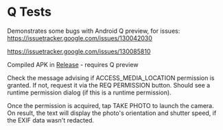 # Q Tests
Demonstrates some bugs with Android Q preview, for issues:
https://issuetracker.google.com/issues/130042030

https://issuetracker.google.com/issues/130085810

Compiled APK in [Release](/Release) - requires Q preview

Check the message advising if ACCESS_MEDIA_LOCATION permission is granted. If not, request it via
the REQ PERMISSION button. Should see a runtime permission dialog (if this is a runtime permission).

Once the permission is acquired, tap TAKE PHOTO to launch the camera. On result, the text will
display the photo's orientation and shutter speed, if the EXIF data wasn't redacted.